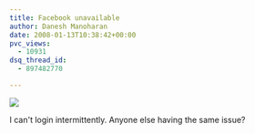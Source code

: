 ```yaml
---
title: Facebook unavailable
author: Danesh Manoharan
date: 2008-01-13T10:38:42+00:00
pvc_views:
  - 10931
dsq_thread_id:
  - 897482770

---
```

![](http://farm3.static.flickr.com/2071/2188584637_723e2c5c08_o.jpg)

I can't login intermittently. Anyone else having the same issue?